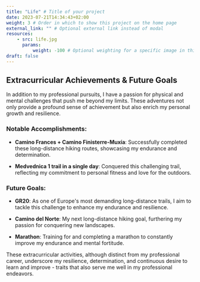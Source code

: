 ```yaml
---
title: "Life" # Title of your project
date: 2023-07-21T14:34:43+02:00
weight: 3 # Order in which to show this project on the home page
external_link: "" # Optional external link instead of modal
resources:
    - src: life.jpg
      params:
          weight: -100 # Optional weighting for a specific image in this project folder
draft: false
---
```


## Extracurricular Achievements & Future Goals

In addition to my professional pursuits, I have a passion for physical and mental challenges that push me beyond my limits. These adventures not only provide a profound sense of achievement but also enrich my personal growth and resilience.

### Notable Accomplishments:

- **Camino Frances + Camino Finisterre-Muxía**: Successfully completed these long-distance hiking routes, showcasing my endurance and determination.

- **Medvednica 1 trail in a single day**: Conquered this challenging trail, reflecting my commitment to personal fitness and love for the outdoors.

### Future Goals:

- **GR20**: As one of Europe's most demanding long-distance trails, I aim to tackle this challenge to enhance my endurance and resilience.

- **Camino del Norte**: My next long-distance hiking goal, furthering my passion for conquering new landscapes.

- **Marathon**: Training for and completing a marathon to constantly improve my endurance and mental fortitude.

These extracurricular activities, although distinct from my professional career, underscore my resilience, determination, and continuous desire to learn and improve - traits that also serve me well in my professional endeavors.
